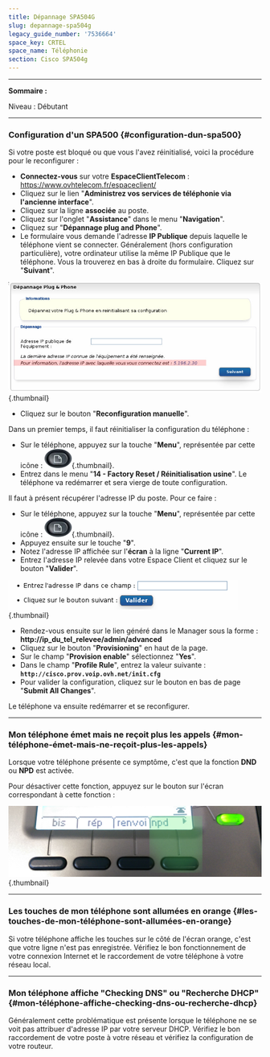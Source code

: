 ```yaml
---
title: Dépannage SPA504G
slug: depannage-spa504g
legacy_guide_number: '7536664'
space_key: CRTEL
space_name: Téléphonie
section: Cisco SPA504g
---
```


------------------------------------------------------------------------

**Sommaire :**

Niveau : Débutant

------------------------------------------------------------------------

### Configuration d'un SPA500 {#configuration-dun-spa500}

Si votre poste est bloqué ou que vous l'avez réinitialisé, voici la procédure pour le reconfigurer :

-   **Connectez-vous** sur votre **EspaceClientTelecom** : <https://www.ovhtelecom.fr/espaceclient/>
-   Cliquez sur le lien "**Administrez vos services de téléphonie via l'ancienne interface**".
-   Cliquez sur la ligne **associée** au poste.
-   Cliquez sur l'onglet "**Assistance**" dans le menu "**Navigation**".
-   Cliquez sur "**Dépannage plug and Phone**".
-   Le formulaire vous demande l'adresse **IP Publique** depuis laquelle le téléphone vient se connecter. Généralement (hors configuration particulière), votre ordinateur utilise la même IP Publique que le téléphone. Vous la trouverez en bas à droite du formulaire. Cliquez sur "**Suivant**".

![](images/2015-03-09-114635_721x314_scrot.jpg){.thumbnail}

-   Cliquez sur le bouton "**Reconfiguration manuelle**".

Dans un premier temps, il faut réinitialiser la configuration du téléphone :

-   Sur le téléphone, appuyez sur la touche "**Menu**", représentée par cette icône : ![](images/BtnMenu.png){.thumbnail}.
-   Entrez dans le menu "**14 - Factory Reset / Réinitialisation usine**". Le téléphone va redémarrer et sera vierge de toute configuration.

Il faut à présent récupérer l'adresse IP du poste. Pour ce faire :

-   Sur le téléphone, appuyez sur la touche "**Menu**", représentée par cette icône : ![](images/BtnMenu.png){.thumbnail}.
-   Appuyez ensuite sur le touche "**9**".
-   Notez l'adresse IP affichée sur l'**écran** à la ligne "**Current IP**".
-   Entrez l'adresse IP relevée dans votre Espace Client et cliquez sur le bouton "**Valider**".

![](images/2015-06-05-112807_457x59_scrot.png){.thumbnail}

-   Rendez-vous ensuite sur le lien généré dans le Manager sous la forme : **http://ip\_du\_tel\_relevee/admin/advanced**
-   Cliquez sur le bouton "**Provisioning**" en haut de la page.
-   Sur le champ "**Provision enable**" sélectionnez "**Yes**".
-   Dans le champ "**Profile Rule**", entrez la valeur suivante : **`http://cisco.prov.voip.ovh.net/init.cfg`**
-   Pour valider la configuration, cliquez sur le bouton en bas de page "**Submit All Changes**".

Le téléphone va ensuite redémarrer et se reconfigurer.

------------------------------------------------------------------------

### Mon téléphone émet mais ne reçoit plus les appels {#mon-téléphone-émet-mais-ne-reçoit-plus-les-appels}

Lorsque votre téléphone présente ce symptôme, c'est que la fonction **DND** ou **NPD** est activée.

Pour désactiver cette fonction, appuyez sur le bouton sur l'écran correspondant à cette fonction :

![](images/Menu.png){.thumbnail}

------------------------------------------------------------------------

### Les touches de mon téléphone sont allumées en orange {#les-touches-de-mon-téléphone-sont-allumées-en-orange}

Si votre téléphone affiche les touches sur le côté de l'écran orange, c'est que votre ligne n'est pas enregistrée. Vérifiez le bon fonctionnement de votre connexion Internet et le raccordement de votre téléphone à votre réseau local.

------------------------------------------------------------------------

### Mon téléphone affiche "Checking DNS" ou "Recherche DHCP" {#mon-téléphone-affiche-checking-dns-ou-recherche-dhcp}

Généralement cette problématique est présente lorsque le téléphone ne se voit pas attribuer d'adresse IP par votre serveur DHCP. Vérifiez le bon raccordement de votre poste à votre réseau et vérifiez la configuration de votre routeur.

